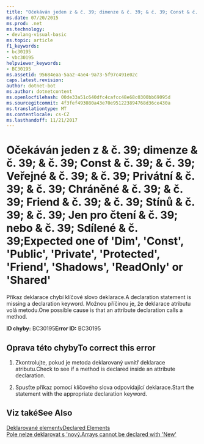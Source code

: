 ```yaml
---
title: "Očekáván jeden z & č. 39; dimenze & č. 39; & č. 39; Const & č. 39; & č. 39; Veřejné & č. 39; & č. 39; Privátní & č. 39; & č. 39; Chráněné & č. 39; & č. 39; Friend & č. 39; & č. 39; Stínů & č. 39; & č. 39; Jen pro čtení & č. 39; nebo & č. 39; Sdílené & č. 39;"
ms.date: 07/20/2015
ms.prod: .net
ms.technology:
- devlang-visual-basic
ms.topic: article
f1_keywords:
- bc30195
- vbc30195
helpviewer_keywords:
- BC30195
ms.assetid: 95684eaa-5aa2-4ae4-9a73-5f97c491e02c
caps.latest.revision: 
author: dotnet-bot
ms.author: dotnetcontent
ms.openlocfilehash: 00de33a51c640dfc4cafcc48e68c0300bb69095d
ms.sourcegitcommit: 4f3fef493080a43e70e951223894768d36ce430a
ms.translationtype: MT
ms.contentlocale: cs-CZ
ms.lasthandoff: 11/21/2017
---
```

# <a name="expected-one-of-39dim39-39const39-39public39-39private39-39protected39-39friend39-39shadows39-39readonly39-or-39shared39"></a><span data-ttu-id="8e527-102">Očekáván jeden z & č. 39; dimenze & č. 39; & č. 39; Const & č. 39; & č. 39; Veřejné & č. 39; & č. 39; Privátní & č. 39; & č. 39; Chráněné & č. 39; & č. 39; Friend & č. 39; & č. 39; Stínů & č. 39; & č. 39; Jen pro čtení & č. 39; nebo & č. 39; Sdílené & č. 39;</span><span class="sxs-lookup"><span data-stu-id="8e527-102">Expected one of &#39;Dim&#39;, &#39;Const&#39;, &#39;Public&#39;, &#39;Private&#39;, &#39;Protected&#39;, &#39;Friend&#39;, &#39;Shadows&#39;, &#39;ReadOnly&#39; or &#39;Shared&#39;</span></span>
<span data-ttu-id="8e527-103">Příkaz deklarace chybí klíčové slovo deklarace.</span><span class="sxs-lookup"><span data-stu-id="8e527-103">A declaration statement is missing a declaration keyword.</span></span> <span data-ttu-id="8e527-104">Možnou příčinou je, že deklarace atributu volá metodu.</span><span class="sxs-lookup"><span data-stu-id="8e527-104">One possible cause is that an attribute declaration calls a method.</span></span>  
  
 <span data-ttu-id="8e527-105">**ID chyby:** BC30195</span><span class="sxs-lookup"><span data-stu-id="8e527-105">**Error ID:** BC30195</span></span>  
  
## <a name="to-correct-this-error"></a><span data-ttu-id="8e527-106">Oprava této chyby</span><span class="sxs-lookup"><span data-stu-id="8e527-106">To correct this error</span></span>  
  
1.  <span data-ttu-id="8e527-107">Zkontrolujte, pokud je metoda deklarovaný uvnitř deklarace atributu.</span><span class="sxs-lookup"><span data-stu-id="8e527-107">Check to see if a method is declared inside an attribute declaration.</span></span>  
  
2.  <span data-ttu-id="8e527-108">Spusťte příkaz pomocí klíčového slova odpovídající deklarace.</span><span class="sxs-lookup"><span data-stu-id="8e527-108">Start the statement with the appropriate declaration keyword.</span></span>  
  
## <a name="see-also"></a><span data-ttu-id="8e527-109">Viz také</span><span class="sxs-lookup"><span data-stu-id="8e527-109">See Also</span></span>  
 [<span data-ttu-id="8e527-110">Deklarované elementy</span><span class="sxs-lookup"><span data-stu-id="8e527-110">Declared Elements</span></span>](../../visual-basic/programming-guide/language-features/declared-elements/index.md)  
 [<span data-ttu-id="8e527-111">Pole nelze deklarovat s 'nový.</span><span class="sxs-lookup"><span data-stu-id="8e527-111">Arrays cannot be declared with 'New'</span></span>](../../visual-basic/misc/bc30053.md)
